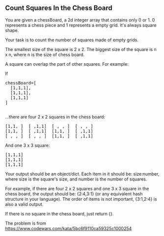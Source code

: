## Count Squares In the Chess Board

You are given a chessBoard, a 2d integer array that contains only 0 or 1. 0 represents a chess piece and 1 represents a empty grid. It's always square shape.

Your task is to count the number of squares made of empty grids.

The smallest size of the square is 2 x 2. The biggest size of the square is n x n, where n is the size of chess board.

A square can overlap the part of other squares. For example:

If
<pre>
chessBoard=[ 
  [1,1,1],
  [1,1,1],
  [1,1,1]
]

</pre>
...there are four 2 x 2 squares in the chess board:

<pre>
[1,1, ]  [ ,1,1]  [ , , ]  [ , , ]
[1,1, ]  [ ,1,1]  [1,1, ]  [ ,1,1]
[ , , ]  [ , , ]  [1,1, ]  [ ,1,1]
</pre>
And one 3 x 3 square:
<pre>
[1,1,1]
[1,1,1]
[1,1,1]
</pre>
Your output should be an object/dict. Each item in it should be: size:number, where size is the square's size, and number is the number of squares.

For example, if there are four 2 x 2 squares and one 3 x 3 square in the chess board, the output should be: {2:4,3:1} (or any equivalent hash structure in your language). The order of items is not important, {3:1,2:4} is also a valid output.

If there is no square in the chess board, just return {}.

The problem is from https://www.codewars.com/kata/5bc6f9110ca59325c1000254
